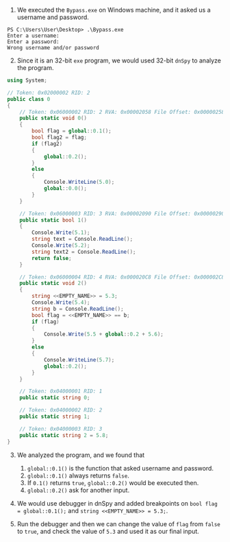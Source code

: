 1. We executed the `Bypass.exe` on Windows machine, and it asked us a username and password.

```
PS C:\Users\User\Desktop> .\Bypass.exe
Enter a username:
Enter a password:
Wrong username and/or password
```

2. Since it is an 32-bit `exe` program, we would used 32-bit `dnSpy` to analyze the program. 

```C#
using System;

// Token: 0x02000002 RID: 2
public class 0
{
	// Token: 0x06000002 RID: 2 RVA: 0x00002058 File Offset: 0x00000258
	public static void 0()
	{
		bool flag = global::0.1();
		bool flag2 = flag;
		if (flag2)
		{
			global::0.2();
		}
		else
		{
			Console.WriteLine(5.0);
			global::0.0();
		}
	}

	// Token: 0x06000003 RID: 3 RVA: 0x00002090 File Offset: 0x00000290
	public static bool 1()
	{
		Console.Write(5.1);
		string text = Console.ReadLine();
		Console.Write(5.2);
		string text2 = Console.ReadLine();
		return false;
	}

	// Token: 0x06000004 RID: 4 RVA: 0x000020C8 File Offset: 0x000002C8
	public static void 2()
	{
		string <<EMPTY_NAME>> = 5.3;
		Console.Write(5.4);
		string b = Console.ReadLine();
		bool flag = <<EMPTY_NAME>> == b;
		if (flag)
		{
			Console.Write(5.5 + global::0.2 + 5.6);
		}
		else
		{
			Console.WriteLine(5.7);
			global::0.2();
		}
	}

	// Token: 0x04000001 RID: 1
	public static string 0;

	// Token: 0x04000002 RID: 2
	public static string 1;

	// Token: 0x04000003 RID: 3
	public static string 2 = 5.8;
}

```

3. We analyzed the program, and we found that
   1. `global::0.1()` is the function that asked username and password.
   2. `global::0.1()` always returns `false`.
   3. If `0.1()` returns `true`, `global::0.2()` would be executed then.
   4. `global::0.2()` ask for another input.

4. We would use debugger in dnSpy and added breakpoints on `bool flag = global::0.1();` and `string <<EMPTY_NAME>> = 5.3;`.

5. Run the debugger and then we can change the value of `flag` from `false` to `true`, and check the value of `5.3` and used it as our final input.